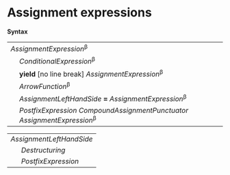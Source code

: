 # Assignment expressions

**Syntax**

<table>
    <tr>
        <td colspan="2"><i>AssignmentExpression</i><sup>β</sup></td>
    </tr>
    <tr>
        <td>&nbsp;</td><td><i>ConditionalExpression</i><sup>β</sup></td>
    </tr>
    <tr>
        <td>&nbsp;</td><td><b>yield</b> [no line break] <i>AssignmentExpression</i><sup>β</sup></td>
    </tr>
    <tr>
        <td>&nbsp;</td><td><i>ArrowFunction</i><sup>β</sup></td>
    </tr>
    <tr>
        <td>&nbsp;</td><td><i>AssignmentLeftHandSide</i> <b>=</b> <i>AssignmentExpression</i><sup>β</sup></td>
    </tr>
    <tr>
        <td>&nbsp;</td><td><i>PostfixExpression</i> <i>CompoundAssignmentPunctuator</i> <i>AssignmentExpression</i><sup>β</sup></td>
    </tr>
</table>

<table>
    <tr>
        <td colspan="2"><i>AssignmentLeftHandSide</i></td>
    </tr>
    <tr>
        <td>&nbsp;</td><td><i>Destructuring</i></td>
    </tr>
    <tr>
        <td>&nbsp;</td><td><i>PostfixExpression</i></td>
    </tr>
</table>
